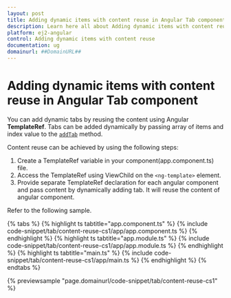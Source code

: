 ```yaml
---
layout: post
title: Adding dynamic items with content reuse in Angular Tab component | Syncfusion
description: Learn here all about Adding dynamic items with content reuse in Syncfusion Angular Tab component of Syncfusion Essential JS 2 and more.
platform: ej2-angular
control: Adding dynamic items with content reuse 
documentation: ug
domainurl: ##DomainURL##
---
```


# Adding dynamic items with content reuse in Angular Tab component

You can add dynamic tabs by reusing the content using Angular **TemplateRef**. Tabs can be added dynamically by passing array of items and index value to the [`addTab`](https://ej2.syncfusion.com/angular/documentation/api/tab#addtab) method.

Content reuse can be achieved by using the following steps:
1. Create a TemplateRef variable in your component(app.component.ts) file.
2. Access the TemplateRef using ViewChild on the `<ng-template>` element.
3. Provide separate TemplateRef declaration for each angular component and pass content by dynamically adding tab. It will reuse the content of angular component.

Refer to the following sample.

{% tabs %}
{% highlight ts tabtitle="app.component.ts" %}
{% include code-snippet/tab/content-reuse-cs1/app/app.component.ts %}
{% endhighlight %}
{% highlight ts tabtitle="app.module.ts" %}
{% include code-snippet/tab/content-reuse-cs1/app/app.module.ts %}
{% endhighlight %}
{% highlight ts tabtitle="main.ts" %}
{% include code-snippet/tab/content-reuse-cs1/app/main.ts %}
{% endhighlight %}
{% endtabs %}
  
{% previewsample "page.domainurl/code-snippet/tab/content-reuse-cs1" %}
